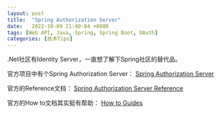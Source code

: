 ```yaml
---
layout: post
title:  "Spring Authorization Server"
date:   2022-10-09 21:40:04 +0800
tags: [Web API, Java, Spring, Spring Boot, OAuth]
categories: [技术Tips]
---
```


.Net社区有Identity Server，一直想了解下Spring社区的替代品。

官方项目中有个Spring Authorization Server： 
[Spring Authorization Server](https://spring.io/projects/spring-authorization-server)


官方的Reference文档：
[Spring Authorization Server Reference](https://docs.spring.io/spring-authorization-server/docs/current/reference/html/index.html)


官方的How to文档其实挺有帮助：
[How to Guides](https://docs.spring.io/spring-authorization-server/docs/current/reference/html/how-to.html)

